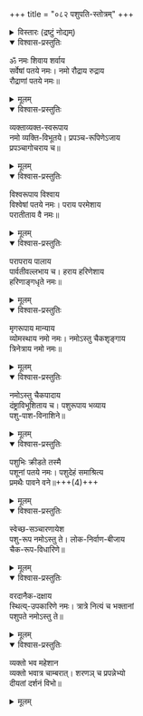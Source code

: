 +++
title = "०८२ पशुपति-स्तोत्रम्"
+++

<details><summary>विस्तारः (द्रष्टुं नोद्यम्)</summary>

The Paśupati-stotra in question is from the 82nd adhyaya, 44th to 54th ślokas.


</details>




<details open><summary>विश्वास-प्रस्तुतिः</summary>

ॐ नमः शिवाय शर्वाय  
सर्वेषां पतये नमः।
नमो रौद्राय रुद्राय  
रौद्राणां पतये नमः॥
</details>

<details><summary>मूलम्</summary>

ॐ नमः शिवाय शर्वाय सर्वेषां पतये नमः।
नमो रौद्राय रुद्राय रौद्राणां पतये नमः॥
</details>


<details open><summary>विश्वास-प्रस्तुतिः</summary>

व्यक्ताव्यक्त-स्वरूपाय  
नमो व्यक्ति-विभूतये।
प्रपञ्च-रूपिणेऽजाय  
प्रपञ्चागोचराय च॥
</details>

<details><summary>मूलम्</summary>

व्यक्ताव्यक्तस्वरूपाय नमो व्यक्तिविभूतये।
प्रपञ्चरूपिणेऽजाय प्रपञ्चागोचराय च॥
</details>


<details open><summary>विश्वास-प्रस्तुतिः</summary>

विश्वरूपाय विश्वाय  
विश्वेषां पतये नमः।
पराय परमेशाय  
परातीताय वै नमः॥
</details>

<details><summary>मूलम्</summary>

विश्वरूपाय विश्वाय विश्वेषां पतये नमः।
पराय परमेशाय परातीताय वै नमः॥
</details>


<details open><summary>विश्वास-प्रस्तुतिः</summary>

परापराय पालाय  
पार्वतीवल्लभाय च।
हराय हरिणेशाय  
हरिणाङ्गधृते नमः॥
</details>

<details><summary>मूलम्</summary>

परापराय पालाय पार्वतीवल्लभाय च।
हराय हरिणेशाय हरिणाङ्गधृते नमः॥
</details>


<details open><summary>विश्वास-प्रस्तुतिः</summary>

मृगरूपाय मान्याय  
व्योमस्थाय नमो नमः।
नमोऽस्तु चैकशृङ्गाय  
त्रिनेत्राय नमो नमः॥
</details>

<details><summary>मूलम्</summary>

मृगरूपाय मान्याय व्योमस्थाय नमो नमः।
नमोऽस्तु चैकशृङ्गाय त्रिनेत्राय नमो नमः॥
</details>


<details open><summary>विश्वास-प्रस्तुतिः</summary>

नमोऽस्तु चैकपादाय  
दंष्ट्राविभूशिताय च।
पशुरूपाय भव्याय  
पशु-पाश-विनाशिने॥
</details>

<details><summary>मूलम्</summary>

नमोऽस्तु चैकपादाय दंष्ट्राविभूशिताय च।
पशुरूपाय भव्याय पशुपाशविनाशिने॥
</details>


<details open><summary>विश्वास-प्रस्तुतिः</summary>

पशुभिः क्रीडते तस्मै  
पशूनां पतये नमः।
पशुदेहं समाश्रित्य  
प्रमथैः पावने वने॥+++(4)+++
</details>

<details><summary>मूलम्</summary>

पशुभिः क्रीडते तस्मै पशूनां पतये नमः।
पशुदेहं समाश्रित्य प्रमथैः पावने वने॥
</details>


<details open><summary>विश्वास-प्रस्तुतिः</summary>

स्वेच्छ-सञ्चारणायेश  
पशु-रूप नमोऽस्तु ते।
लोक-निर्वाण-बीजाय  
चैक-रूप-विधारिणे॥
</details>

<details><summary>मूलम्</summary>

स्वेच्छसञ्चारणायेश पशुरूप नमोऽस्तु ते।
लोकनिर्वाणबीजाय चैकरूपविधारिणे॥
</details>


<details open><summary>विश्वास-प्रस्तुतिः</summary>

वरदानैक-दक्षाय  
स्थित्य्-उपकारिणे नमः।
त्रात्रे नित्यं च भक्तानां  
पशुपते नमोऽस्तु ते॥
</details>

<details><summary>मूलम्</summary>

वरदानैकदक्षाय स्थित्युपकारिणे नमः।
त्रात्रे नित्यं च भक्तानां पशुपते नमोऽस्तु ते॥
</details>


<details open><summary>विश्वास-प्रस्तुतिः</summary>

व्यक्तो भव महेशान  
व्यक्तो भवात्र चाम्बरात्।
शरणञ् च प्रपन्नेभ्यो  
दीयतां दर्शनं विभो॥  
</details>

<details><summary>मूलम्</summary>

व्यक्तो भव महेशान व्यक्तो भवात्र चाम्बरात्।
शरणञ्च प्रपन्नेभ्यो दीयतां दर्शनं विभो॥  
</details>